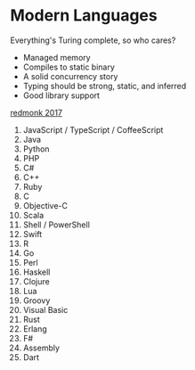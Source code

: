 Modern Languages
================

Everything's Turing complete, so who cares?

* Managed memory
* Compiles to static binary
* A solid concurrency story
* Typing should be strong, static, and inferred
* Good library support

[redmonk 2017](http://redmonk.com/sogrady/2017/03/17/language-rankings-1-17)

1.   JavaScript / TypeScript / CoffeeScript
2.   Java
3.   Python
4.   PHP
5.   C#
6.   C++
7.   Ruby
8.   C
9.   Objective-C
10.  Scala
11.  Shell / PowerShell
12.  Swift
13.  R
14.  Go
15.  Perl
16.  Haskell
17.  Clojure
18.  Lua
19.  Groovy
20.  Visual Basic
21.  Rust
22.  Erlang
23.  F#
24.  Assembly
25.  Dart
